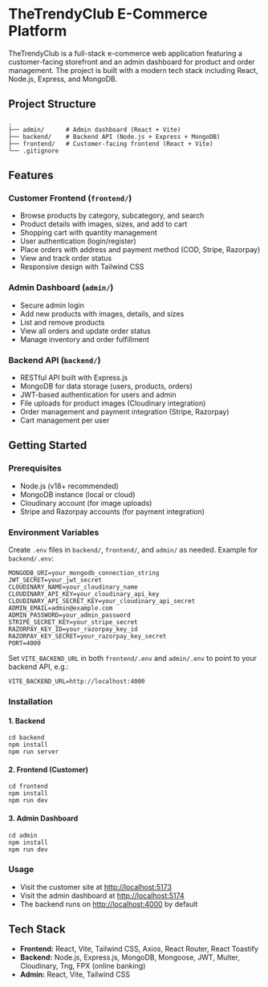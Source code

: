 # TheTrendyClub E-Commerce Platform

TheTrendyClub is a full-stack e-commerce web application featuring a customer-facing storefront and an admin dashboard for product and order management. The project is built with a modern tech stack including React, Node.js, Express, and MongoDB.

## Project Structure

```
.
├── admin/      # Admin dashboard (React + Vite)
├── backend/    # Backend API (Node.js + Express + MongoDB)
├── frontend/   # Customer-facing frontend (React + Vite)
└── .gitignore
```

## Features

### Customer Frontend (`frontend/`)
- Browse products by category, subcategory, and search
- Product details with images, sizes, and add to cart
- Shopping cart with quantity management
- User authentication (login/register)
- Place orders with address and payment method (COD, Stripe, Razorpay)
- View and track order status
- Responsive design with Tailwind CSS

### Admin Dashboard (`admin/`)
- Secure admin login
- Add new products with images, details, and sizes
- List and remove products
- View all orders and update order status
- Manage inventory and order fulfillment

### Backend API (`backend/`)
- RESTful API built with Express.js
- MongoDB for data storage (users, products, orders)
- JWT-based authentication for users and admin
- File uploads for product images (Cloudinary integration)
- Order management and payment integration (Stripe, Razorpay)
- Cart management per user

## Getting Started

### Prerequisites
- Node.js (v18+ recommended)
- MongoDB instance (local or cloud)
- Cloudinary account (for image uploads)
- Stripe and Razorpay accounts (for payment integration)

### Environment Variables

Create `.env` files in `backend/`, `frontend/`, and `admin/` as needed. Example for `backend/.env`:

```
MONGODB_URI=your_mongodb_connection_string
JWT_SECRET=your_jwt_secret
CLOUDINARY_NAME=your_cloudinary_name
CLOUDINARY_API_KEY=your_cloudinary_api_key
CLOUDINARY_API_SECRET_KEY=your_cloudinary_api_secret
ADMIN_EMAIL=admin@example.com
ADMIN_PASSWORD=your_admin_password
STRIPE_SECRET_KEY=your_stripe_secret
RAZORPAY_KEY_ID=your_razorpay_key_id
RAZORPAY_KEY_SECRET=your_razorpay_key_secret
PORT=4000
```

Set `VITE_BACKEND_URL` in both `frontend/.env` and `admin/.env` to point to your backend API, e.g.:
```
VITE_BACKEND_URL=http://localhost:4000
```

### Installation

#### 1. Backend
```
cd backend
npm install
npm run server
```

#### 2. Frontend (Customer)
```
cd frontend
npm install
npm run dev
```

#### 3. Admin Dashboard
```
cd admin
npm install
npm run dev
```

### Usage

- Visit the customer site at [http://localhost:5173](http://localhost:5173)
- Visit the admin dashboard at [http://localhost:5174](http://localhost:5174)
- The backend runs on [http://localhost:4000](http://localhost:4000) by default

## Tech Stack

- **Frontend:** React, Vite, Tailwind CSS, Axios, React Router, React Toastify
- **Backend:** Node.js, Express.js, MongoDB, Mongoose, JWT, Multer, Cloudinary, Tng, FPX (online banking)
- **Admin:** React, Vite, Tailwind CSS


